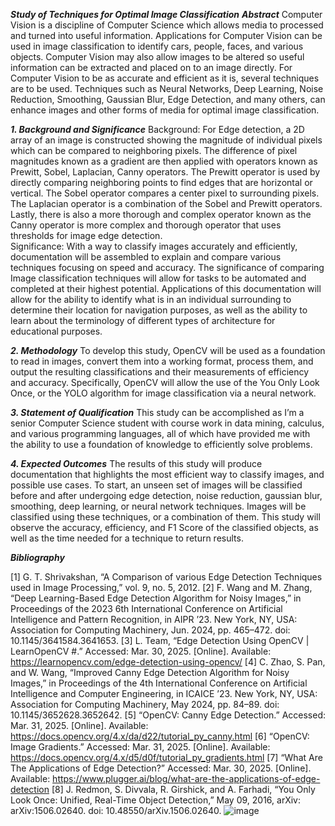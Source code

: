 ***Study of Techniques for Optimal Image Classification***
***Abstract***
Computer Vision is a discipline of Computer Science which allows media to processed and turned into useful information.  Applications for Computer Vision can be used in image classification to identify cars, people, faces, and various objects.  Computer Vision may also allow images to be altered so useful information can be extracted and placed on to an image directly.  For Computer Vision to be as accurate and efficient as it is, several techniques are to be used.  Techniques such as Neural Networks, Deep Learning, Noise Reduction, Smoothing, Gaussian Blur, Edge Detection, and many others, can enhance images and other forms of media for optimal image classification.

***1.	Background and Significance***
Background:  For Edge detection, a 2D array of an image is constructed showing the magnitude of individual pixels which can be compared to neighboring pixels.  The difference of pixel magnitudes known as a gradient are then applied with operators known as Prewitt, Sobel, Laplacian, Canny operators.  The Prewitt operator is used by directly comparing neighboring points to find edges that are horizontal or vertical.  The Sobel operator compares a center pixel to surrounding pixels.  The Laplacian operator is a combination of the Sobel and Prewitt operators.  Lastly, there is also a more thorough and complex operator known as the Canny operator is more complex and thorough operator that uses thresholds for image edge detection.  
Significance:  With a way to classify images accurately and efficiently, documentation will be assembled to explain and compare various techniques focusing on speed and accuracy.  The significance of comparing Image classification techniques will allow for tasks to be automated and completed at their highest potential.  Applications of this documentation will allow for the ability to identify what is in an individual surrounding to determine their location for navigation purposes, as well as the ability to learn about the terminology of different types of architecture for educational purposes.  

***2.	Methodology***
To develop this study, OpenCV will be used as a foundation to read in images, convert them into a working format, process them, and output the resulting classifications and their measurements of efficiency and accuracy.  Specifically, OpenCV will allow the use of the You Only Look Once, or the YOLO algorithm for image classification via a neural network.

***3.	Statement of Qualification***
This study can be accomplished as I’m a senior Computer Science student with course work in data mining, calculus, and various programming languages, all of which have provided me with the ability to use a foundation of knowledge to efficiently solve problems.

***4.	Expected Outcomes***
The results of this study will produce documentation that highlights the most efficient way to classify images, and possible use cases.  To start, an unseen set of images will be classified before and after undergoing edge detection, noise reduction, gaussian blur, smoothing, deep learning, or neural network techniques.  Images will be classified using these techniques, or a combination of them.  This study will observe the accuracy, efficiency, and F1 Score of the classified objects, as well as the time needed for a technique to return results.

***Bibliography***

[1]
G. T. Shrivakshan, “A Comparison of various Edge Detection Techniques used in Image Processing,” vol. 9, no. 5, 2012.
[2]
F. Wang and M. Zhang, “Deep Learning-Based Edge Detection Algorithm for Noisy Images,” in Proceedings of the 2023 6th International Conference on Artificial Intelligence and Pattern Recognition, in AIPR ’23. New York, NY, USA: Association for Computing Machinery, Jun. 2024, pp. 465–472. doi: 10.1145/3641584.3641653.
[3]
L. Team, “Edge Detection Using OpenCV | LearnOpenCV #.” Accessed: Mar. 30, 2025. [Online]. Available: https://learnopencv.com/edge-detection-using-opencv/
[4]
C. Zhao, S. Pan, and W. Wang, “Improved Canny Edge Detection Algorithm for Noisy Images,” in Proceedings of the 4th International Conference on Artificial Intelligence and Computer Engineering, in ICAICE ’23. New York, NY, USA: Association for Computing Machinery, May 2024, pp. 84–89. doi: 10.1145/3652628.3652642.
[5]
“OpenCV: Canny Edge Detection.” Accessed: Mar. 31, 2025. [Online]. Available: https://docs.opencv.org/4.x/da/d22/tutorial_py_canny.html
[6]
“OpenCV: Image Gradients.” Accessed: Mar. 31, 2025. [Online]. Available: https://docs.opencv.org/4.x/d5/d0f/tutorial_py_gradients.html
[7]
“What Are The Applications of Edge Detection?” Accessed: Mar. 30, 2025. [Online]. Available: https://www.plugger.ai/blog/what-are-the-applications-of-edge-detection
[8]
J. Redmon, S. Divvala, R. Girshick, and A. Farhadi, “You Only Look Once: Unified, Real-Time Object Detection,” May 09, 2016, arXiv: arXiv:1506.02640. doi: 10.48550/arXiv.1506.02640.
![image](https://github.com/user-attachments/assets/48033686-7119-4970-9bb4-e30afefdd50b)
